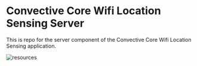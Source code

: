 # Convective Core Wifi Location Sensing Server

This is repo for the server component of the Convective Core Wifi Location Sensing application.

![resources](https://docs.google.com/drawings/d/1uRyrJErABrvka3FO41T6eZQhlXT03WFtqRzuF8yKTb4/pub?w=1158&h=728)
